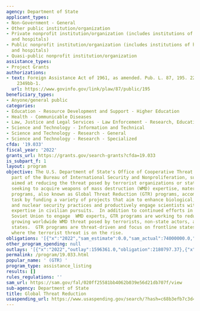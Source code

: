 ```yaml
---
agency: Department of State
applicant_types:
- Non-Government - General
- Other public institution/organization
- Private nonprofit institution/organization (includes institutions of higher education
  and hospitals)
- Public nonprofit institution/organization (includes institutions of higher education
  and hospitals)
- Quasi-public nonprofit institution/organization
assistance_types:
- Project Grants
authorizations:
- text: Foreign Assistance Act of 1961, as amended. Pub. L. 87, 195. 22 U.S.C. &sect;
    2349bb-1.
  url: https://www.govinfo.gov/link/plaw/87/public/195
beneficiary_types:
- Anyone/general public
categories:
- Education - Resource Development and Support - Higher Education
- Health - Communicable Diseases
- Law, Justice and Legal Services - Law Enforcement - Research, Education, Training
- Science and Technology - Information and Technical
- Science and Technology - Research - General
- Science and Technology - Research - Specialized
cfda: '19.033'
fiscal_year: '2022'
grants_url: https://grants.gov/search-grants?cfda=19.033
is_subpart_f: 1
layout: program
objective: The U.S. Department of State's Office of Cooperative Threat Reduction (ISN/CTR),
  part of the Bureau of International Security and Nonproliferation, supports programs
  aimed at reducing the threat posed by terrorist organizations or states of concern
  seeking to acquire weapons of mass destruction (WMD) expertise, material, and equipment.  ISN/CTR
  programs, also known as Global Threat Reduction (GTR) programs, accomplish this
  task by funding a variety of projects that aim to enhance biological, chemical,
  and nuclear security practices and productively engage scientists with WMD-applicable
  expertise in civilian pursuits.  In addition to continued efforts in the former
  Soviet Union to engage  WMD experts, GTR programs are working to reduce the rapidly
  growing worldwide WMD threat posed by terrorists, non-state actors, and proliferant
  states.  GTR programs are threat-driven and focus on frontline states and in regions
  where the terrorist threat is on the rise.
obligations: '[{"x":"2022","sam_estimate":0.0,"sam_actual":74000000.0,"usa_spending_actual":2150797.37},{"x":"2023","sam_estimate":76564999.0,"sam_actual":0.0,"usa_spending_actual":175000.0},{"x":"2024","sam_estimate":76564999.0,"sam_actual":0.0,"usa_spending_actual":-208435.23}]'
other_program_spending: null
outlays: '[{"x":"2022","outlay":1596361.0,"obligation":2180797.37},{"x":"2023","outlay":0.0,"obligation":175000.0},{"x":"2024","outlay":0.0,"obligation":0.0}]'
permalink: /program/19.033.html
popular_name: ' (GTR) '
program_type: assistance_listing
results: []
rules_regulations: ''
sam_url: https://sam.gov/fal/020ff25581bb4062b039e56d21db707f/view
sub-agency: Department of State
title: Global Threat Reduction
usaspending_url: https://www.usaspending.gov/search/?hash=c68b3efb7c3d482299bb5d54a0ea0c66
---
```

